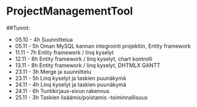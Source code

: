 # ProjectManagementTool

##Tunnit:

* 05.10 - 4h Suunnittelua
* 05.11 - 5h Oman MySQL kannan integrointi projektiin, Entity framework
* 11.11 - 7h Entity framework / linq kyselyt
* 12.11 - 8h Entity framework / linq kyselyt, chart kontrolli
* 13.11 - 8h Entity framework / linq kyselyt, DHTMLX GANTT
* 23.11 - 3h Merge ja suunnittelu
* 23.11 - 5h Linq kyselyt ja taskien puunäkymä
* 24.11 - 4h Linq kyselyt ja taskien puunäkymä
* 24.11 - 6h Tuntikirjaus-sivun rakennus
* 25.11 - 3h Taskien lisäämis/poistamis -toiminnallisuus